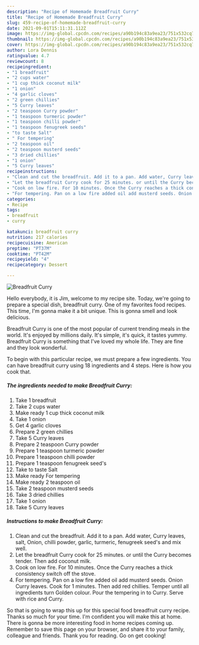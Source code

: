 ```yaml
---
description: "Recipe of Homemade Breadfruit Curry"
title: "Recipe of Homemade Breadfruit Curry"
slug: 459-recipe-of-homemade-breadfruit-curry
date: 2021-09-01T15:11:31.112Z
image: https://img-global.cpcdn.com/recipes/a90b194c83a9ea23/751x532cq70/breadfruit-curry-recipe-main-photo.jpg
thumbnail: https://img-global.cpcdn.com/recipes/a90b194c83a9ea23/751x532cq70/breadfruit-curry-recipe-main-photo.jpg
cover: https://img-global.cpcdn.com/recipes/a90b194c83a9ea23/751x532cq70/breadfruit-curry-recipe-main-photo.jpg
author: Lora Dennis
ratingvalue: 4.7
reviewcount: 8
recipeingredient:
- "1 breadfruit"
- "2 cups water"
- "1 cup thick coconut milk"
- "1 onion"
- "4 garlic cloves"
- "2 green chillies"
- "5 Curry leaves"
- "2 teaspoon Curry powder"
- "1 teaspoon turmeric powder"
- "1 teaspoon chilli powder"
- "1 teaspoon fenugreek seeds"
- "to taste Salt"
- " For tempering"
- "2 teaspoon oil"
- "2 teaspoon musterd seeds"
- "3 dried chillies"
- "1 onion"
- "5 Curry leaves"
recipeinstructions:
- "Clean and cut the breadfruit. Add it to a pan. Add water, Curry leaves, salt, Onion, chilli powder, garlic, turmeric, fenugreek seed&#39;s and mix well."
- "Let the breadfruit Curry cook for 25 minutes. or until the Curry becomes tender. Then add coconut milk."
- "Cook on low fire. For 10 minutes. Once the Curry reaches a thick consistency switch off the stove."
- "For tempering. Pan on a low fire added oil add musterd seeds. Onion Curry leaves. Cook for 1 minutes. Then add red chillies. Temper until all ingredients turn Golden colour. Pour the tempering in to Curry. Serve with rice and Curry."
categories:
- Recipe
tags:
- breadfruit
- curry

katakunci: breadfruit curry 
nutrition: 217 calories
recipecuisine: American
preptime: "PT37M"
cooktime: "PT42M"
recipeyield: "4"
recipecategory: Dessert

---
```



![Breadfruit Curry](https://img-global.cpcdn.com/recipes/a90b194c83a9ea23/751x532cq70/breadfruit-curry-recipe-main-photo.jpg)

Hello everybody, it is Jim, welcome to my recipe site. Today, we're going to prepare a special dish, breadfruit curry. One of my favorites food recipes. This time, I'm gonna make it a bit unique. This is gonna smell and look delicious.

Breadfruit Curry is one of the most popular of current trending meals in the world. It's enjoyed by millions daily. It's simple, it's quick, it tastes yummy. Breadfruit Curry is something that I've loved my whole life. They are fine and they look wonderful.




To begin with this particular recipe, we must prepare a few ingredients. You can have breadfruit curry using 18 ingredients and 4 steps. Here is how you cook that.

<!--inarticleads1-->

##### The ingredients needed to make Breadfruit Curry:

1. Take 1 breadfruit
1. Take 2 cups water
1. Make ready 1 cup thick coconut milk
1. Take 1 onion
1. Get 4 garlic cloves
1. Prepare 2 green chillies
1. Take 5 Curry leaves
1. Prepare 2 teaspoon Curry powder
1. Prepare 1 teaspoon turmeric powder
1. Prepare 1 teaspoon chilli powder
1. Prepare 1 teaspoon fenugreek seed&#39;s
1. Take to taste Salt
1. Make ready  For tempering
1. Make ready 2 teaspoon oil
1. Take 2 teaspoon musterd seeds
1. Take 3 dried chillies
1. Take 1 onion
1. Take 5 Curry leaves




<!--inarticleads2-->

##### Instructions to make Breadfruit Curry:

1. Clean and cut the breadfruit. Add it to a pan. Add water, Curry leaves, salt, Onion, chilli powder, garlic, turmeric, fenugreek seed&#39;s and mix well.
1. Let the breadfruit Curry cook for 25 minutes. or until the Curry becomes tender. Then add coconut milk.
1. Cook on low fire. For 10 minutes. Once the Curry reaches a thick consistency switch off the stove.
1. For tempering. Pan on a low fire added oil add musterd seeds. Onion Curry leaves. Cook for 1 minutes. Then add red chillies. Temper until all ingredients turn Golden colour. Pour the tempering in to Curry. Serve with rice and Curry.




So that is going to wrap this up for this special food breadfruit curry recipe. Thanks so much for your time. I'm confident you will make this at home. There is gonna be more interesting food in home recipes coming up. Remember to save this page on your browser, and share it to your family, colleague and friends. Thank you for reading. Go on get cooking!
